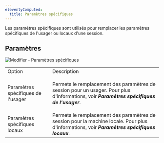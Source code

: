 ```yaml
---
eleventyComputed:
  title: Paramètres spécifiques
---
```

Les paramètres spécifiques sont utilisés pour remplacer les paramètres spécifiques de l'usager ou locaux d'une session.

## Paramètres

![Modifier - Paramètres spécifiques](https://cdnweb.devolutions.net/docs/fr/rdm/mac/clip4055.png)

<table>
	<tr>
		<td>
Option
		</td>
		<td>
Description
		</td>
	</tr>
		<td>
Paramètres spécifiques de l'usager
		</td>
		<td>

Permets le remplacement des paramètres de session pour un usager. Pour plus d'informations, voir ***Paramètres spécifiques de l'usager***.
		</td>
	</tr>
		<td>
Paramètres spécifiques locaux
		</td>
		<td>
Permets le remplacement des paramètres de session pour la machine locale. Pour plus d'informations, voir ***Paramètres spécifiques locaux***.
		</td>
	</tr>
</table>
